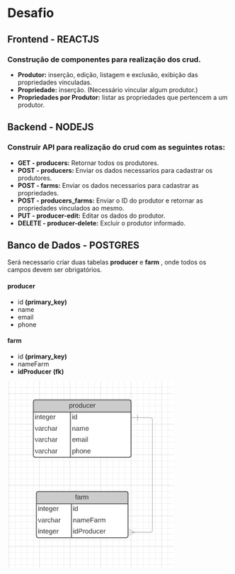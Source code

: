 # Desafio 
## Frontend - REACTJS
### Construção de componentes para realização dos crud.
- **Produtor:** inserção, edição, listagem e exclusão, exibição das propriedades vinculadas. 
- **Propriedade:** inserção. (Necessário vincular algum produtor.)
- **Propriedades por Produtor:** listar as propriedades que pertencem a um produtor.

## Backend - NODEJS
### Construir API para realização do crud com as seguintes rotas:
- **GET - producers:** Retornar todos os produtores.
- **POST - producers:** Enviar os dados necessarios para cadastrar  os produtores.
- **POST - farms:** Enviar os dados necessarios para cadastrar as propriedades.
- **POST - producers_farms:** Enviar o ID do produtor e retornar as propriedades vinculados ao mesmo.
- **PUT - producer-edit:** Editar os dados do produtor.
- **DELETE - producer-delete:** Excluir o produtor informado.


## Banco de Dados - POSTGRES
Será necessario criar duas tabelas **producer** e **farm** , onde todos os campos devem ser obrigatórios. 
#### producer
- id __(primary_key)__
- name
- email
- phone

#### farm
- id __(primary_key)__
- nameFarm
- **idProducer** __(fk)__ 

![](/assets/table.png)




